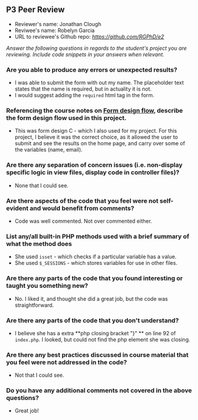 ## P3 Peer Review

+ Reviewer's name: Jonathan Clough
+ Reviwee's name: Robelyn Garcia
+ URL to reviewee's Github repo: *<https://github.com/RGPhD/e2>*

*Answer the following questions in regards to the student's project you are reviewing. Include code snippets in your answers when relevant.*


### Are you able to produce any errors or unexpected results?

+ I was able to submit the form with out my name.  The placeholder text states that the name is required, but in actuality it is not.
+ I would suggest adding the `required` html tag in the form.

### Referencing the course notes on [Form design flow](https://hesweb.dev/e2/notes#/php/form-flow), describe the form design flow used in this project.

+ This was form design C - which I also used for my project.  For this project, I believe it was the correct choice, as it
 allowed the user to submit and see the results on the home page, and carry over some of the variables (name, email). 

### Are there any separation of concern issues (i.e. non-display specific logic in view files, display code in controller files)? 

+ None that I could see.

### Are there aspects of the code that you feel were not self-evident and would benefit from comments?

+ Code was well commented.  Not over commented either.  

### List any/all built-in PHP methods used with a brief summary of what the method does

+ She used `isset` - which checks if a particular variable has a value.
+ She used `$_SESSIONS` - which stores variables for use in other files.

### Are there any parts of the code that you found interesting or taught you something new?

+ No.  I liked it, and thought she did a great job, but the code was straightforward.

### Are there any parts of the code that you don't understand?

+ I believe she has a extra **php closing bracket "}" ** on line 92 of `index.php`.  I looked, but could not find the php element she was closing. 

### Are there any best practices discussed in course material that you feel were not addressed in the code?

+ Not that I could see.

### Do you have any additional comments not covered in the above questions?

+ Great job!


